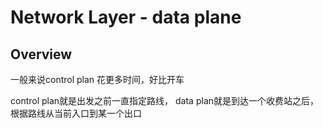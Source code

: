 # Network Layer - data plane

## Overview

一般来说control plan 花更多时间，好比开车

control plan就是出发之前一直指定路线， data plan就是到达一个收费站之后，根据路线从当前入口到某一个出口

